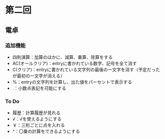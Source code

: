 # 第二回
## 電卓
### 追加機能
- 四則演算：加算のほかに、減算、乗算、除算をする
- AC(オールクリア)：entryに書かれている数字、記号を全て消す
- C(クリア)：entryに書かれている文字列の最後の一文字を消す（予定だったが最初の一文字が消える）
- %：entryの文字列を計算し、出た値をパーセントで表示する
- .：小数点表記を可能にする

### To Do
- 履歴：計算履歴が見れる
- √：√を使えるようにする
- ￥：三桁ごとに点を入れる
- ^：〇乗の計算をできるようにする